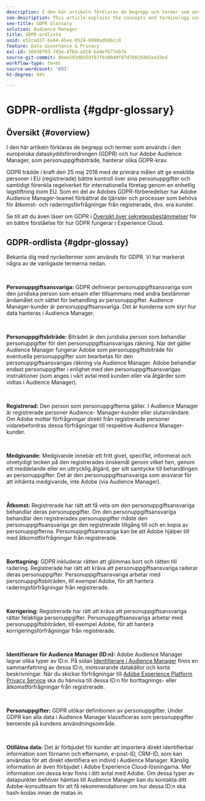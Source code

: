 ```yaml
---
description: I den här artikeln förklaras de begrepp och termer som används i den europeiska dataskyddsförordningen (GDPR) och hur Adobe Audience Manager, som personuppgiftsbiträde, hanterar olika GDPR-krav.
seo-description: This article explains the concepts and terminology used by the European General Data Protection Regulation (GDPR), and how Adobe Audience Manager, as a Data Processor, addresses various GDPR requirements.
seo-title: GDPR Glossary
solution: Audience Manager
title: GDPR-ordlista
uuid: e52cad27-6a44-45ee-8524-6080adb86cc8
feature: Data Governance & Privacy
exl-id: 36930703-745e-4fbd-ad18-ba9efb77eb7e
source-git-commit: 8bee593d0359f87f030840f87d70025dd5ea33ed
workflow-type: tm+mt
source-wordcount: '693'
ht-degree: 94%

---
```


# GDPR-ordlista {#gdpr-glossary}

## Översikt {#overview}

I den här artikeln förklaras de begrepp och termer som används i den europeiska dataskyddsförordningen (GDPR) och hur Adobe Audience Manager, som personuppgiftsbiträde, hanterar olika GDPR-krav.

GDPR trädde i kraft den 25 maj 2018 med de primära målen att ge enskilda personer i EU (registrerade) bättre kontroll över sina personuppgifter och samtidigt förenkla regelverket för internationella företag genom en enhetlig lagstiftning inom EU. Som en del av Adobes GDPR-förberedelser har Adobe Audience Manager-teamet förbättrat de tjänster och processer som behövs för åtkomst- och raderingsförfrågningar från registrerade, dvs. era kunder.

Se till att du även läser om GDPR i [Översikt över sekretessbestämmelser](https://experienceleague.adobe.com/docs/experience-platform/privacy/regulations/overview.html?lang=en) för en bättre förståelse för hur GDPR fungerar i Experience Cloud.

## GDPR-ordlista {#gdpr-glossay}

Bekanta dig med nyckeltermer som används för GDPR. Vi har markerat några av de vanligaste termerna nedan.

 

**Personuppgiftsansvariga:** GDPR definierar personuppgiftsansvariga som den juridiska person som ensam eller tillsammans med andra bestämmer ändamålet och sättet för behandling av personuppgifter. Audience Manager-kunder är personuppgiftsansvariga. Det är kunderna som styr hur data hanteras i Audience Manager.

 

**Personuppgiftsbiträde:** Biträdet är den juridiska person som behandlar personuppgifter för den personuppgiftsansvarigas räkning. När det gäller Audience Manager fungerar Adobe som personuppgiftsbiträde för eventuella personuppgifter som bearbetas för den personuppgiftsansvarigas räkning via Audience Manager. Adobe behandlar endast personuppgifter i enlighet med den personuppgiftsansvarigas instruktioner (som anges i vårt avtal med kunden eller via åtgärder som vidtas i Audience Manager).

 

**Registrerad:** Den person som personuppgifterna gäller. I Audience Manager är registrerade personer Audience- Manager-kunder eller slutanvändare. Om Adobe mottar förfrågningar direkt från registrerade personer vidarebefordras dessa förfrågningar till respektive Audience Manager-kunder.

 

**Medgivande:** Medgivande innebär ett fritt givet, specifikt, informerat och otvetydigt tecken på den registrerades önskemål genom vilket hen, genom ett meddelande eller en uttrycklig åtgärd, ger sitt samtycke till behandlingen av personuppgifter. Det är den personuppgiftsansvariga som ansvarar för att inhämta medgivande, inte Adobe (via Audience Manager).

 

**Åtkomst:** Registrerade har rätt att få veta om den personuppgiftsansvariga behandlar deras personuppgifter. Om den personuppgiftsansvariga behandlar den registrerades personuppgifter måste den personuppgiftsansvariga ge den registrerade tillgång till och en kopia av personuppgifterna. Personuppgiftsansvariga kan be att Adobe hjälper till med åtkomstförfrågningar från registrerade.

 

**Borttagning:** GDPR inkluderar rätten att glömmas bort och rätten till radering. Registrerade har rätt att kräva att personuppgiftsansvariga raderar deras personuppgifter. Personuppgiftsansvariga arbetar med personuppgiftsbiträden, till exempel Adobe, för att hantera raderingsförfrågningar från registrerade.

 

**Korrigering:** Registrerade har rätt att kräva att personuppgiftsansvariga rättar felaktiga personuppgifter. Personuppgiftsansvariga arbetar med personuppgiftsbiträden, till exempel Adobe, för att hantera korrigeringsförfrågningar från registrerade.

 

**Identifierare för Audience Manager (ID:n):** Adobe Audience Manager lagrar olika typer av ID:n. På sidan [Identifierare i Audience Manager](data-privacy-ids.md) finns en sammanfattning av dessa ID:n, motsvarande datakällor och korta beskrivningar. När du skickar förfrågningar till [Adobe Experience Platform Privacy Service](https://experienceleague.adobe.com/docs/experience-platform/privacy/home.html?lang=en) ska du hänvisa till dessa ID:n för borttagnings- eller åtkomstförfrågningar från registrerade.

 

**Personuppgifter:** GDPR utökar definitionen av personuppgifter. Under GDPR kan alla data i Audience Manager klassificeras som personuppgifter beroende på kundens användningsområde.

 

**Otillåtna data:** Det är förbjudet för kunder att importera direkt identifierbar information som förnamn och efternamn, e-post-ID, CRM-ID, som kan användas för att direkt identifiera en individ i Audience Manager. Känslig information är även förbjudet i Adobe Experience Cloud-lösningarna. Mer information om dessa krav finns i ditt avtal med Adobe. Om dessa typer av datapunkter behöver hämtas till Audience Manager kan du kontakta ditt Adobe-konsultteam för att få rekommendationer om hur dessa ID:n ska hash-kodas innan de matas in.
